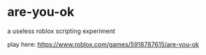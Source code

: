 # are-you-ok

a useless roblox scripting experiment

play here: https://www.roblox.com/games/5918787615/are-you-ok
